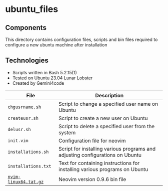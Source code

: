 # ubuntu_files

## Components
This directory contains configuration files, scripts and bin files required to configure a new ubuntu machine after installation

## Technologies
* Scripts written in Bash 5.2.15(1)
* Tested on Ubuntu 23.04 Lunar Lobster
* Created by Gemini4code

| File  |  Description |
| ----  |  ----------- |
| `chgusrname.sh` | Script to change a specified user name on Ubuntu
| `createusr.sh` | Script to create a new user on Ubuntu
| `delusr.sh`  | Script to delete a specified user from the system
| `init.vim` | Configuration file for neovim
| `installations.sh` | Script for installing various programs and adjusting configurations on Ubuntu
| `installations.txt` | Text for containing instructions for installing various programs on Ubuntu
| [`nvim-linux64.tat.gz`](https://github.com/neovim/neovim/releases) | Neovim version 0.9.6 bin file
